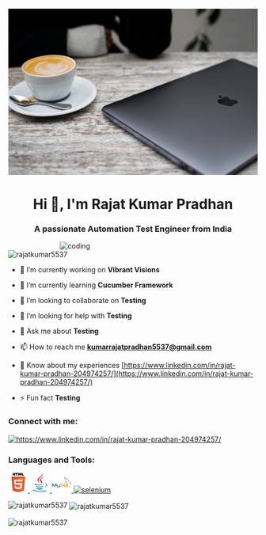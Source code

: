 ![logo](https://github.com/RajatKumar5537/RajatKumar5537/blob/main/279707.jpg)
<h1 align="center">Hi 👋, I'm Rajat Kumar Pradhan</h1>
<h3 align="center">A passionate Automation Test Engineer from India</h3>

<img align="right" alt="coding" width="400" src="https://cdn.dribbble.com/users/330915/screenshots/3587000/media/343cb53c87e313181d99248d3071bc77.gif">

<p align="left"> <img src="https://komarev.com/ghpvc/?username=rajatkumar5537&label=Profile%20views&color=0e75b6&style=flat" alt="rajatkumar5537" /> </p>

- 🔭 I’m currently working on **Vibrant Visions**

- 🌱 I’m currently learning **Cucumber Framework**

- 👯 I’m looking to collaborate on **Testing**

- 🤝 I’m looking for help with **Testing**

- 💬 Ask me about **Testing**

- 📫 How to reach me **kumarrajatpradhan5537@gmail.com**

- 📄 Know about my experiences [https://www.linkedin.com/in/rajat-kumar-pradhan-204974257/](https://www.linkedin.com/in/rajat-kumar-pradhan-204974257/)

- ⚡ Fun fact **Testing**

<h3 align="left">Connect with me:</h3>
<p align="left">
<a href="https://linkedin.com/in/https://www.linkedin.com/in/rajat-kumar-pradhan-204974257/" target="blank"><img align="center" src="https://raw.githubusercontent.com/rahuldkjain/github-profile-readme-generator/master/src/images/icons/Social/linked-in-alt.svg" alt="https://www.linkedin.com/in/rajat-kumar-pradhan-204974257/" height="30" width="40" /></a>
</p>

<h3 align="left">Languages and Tools:</h3>
<p align="left"> <a href="https://www.w3.org/html/" target="_blank" rel="noreferrer"> <img src="https://raw.githubusercontent.com/devicons/devicon/master/icons/html5/html5-original-wordmark.svg" alt="html5" width="40" height="40"/> </a> <a href="https://www.java.com" target="_blank" rel="noreferrer"> <img src="https://raw.githubusercontent.com/devicons/devicon/master/icons/java/java-original.svg" alt="java" width="40" height="40"/> </a> <a href="https://www.mysql.com/" target="_blank" rel="noreferrer"> <img src="https://raw.githubusercontent.com/devicons/devicon/master/icons/mysql/mysql-original-wordmark.svg" alt="mysql" width="40" height="40"/> </a> <a href="https://www.selenium.dev" target="_blank" rel="noreferrer"> <img src="https://raw.githubusercontent.com/detain/svg-logos/780f25886640cef088af994181646db2f6b1a3f8/svg/selenium-logo.svg" alt="selenium" width="40" height="40"/> </a> </p>

<p><img align="left" src="https://github-readme-stats.vercel.app/api/top-langs?username=rajatkumar5537&show_icons=true&locale=en&layout=compact" alt="rajatkumar5537" /></p>

<p>&nbsp;<img align="center" src="https://github-readme-stats.vercel.app/api?username=rajatkumar5537&show_icons=true&locale=en" alt="rajatkumar5537" /></p>

<p><img align="center" src="https://github-readme-streak-stats.herokuapp.com/?user=rajatkumar5537&" alt="rajatkumar5537" /></p>
